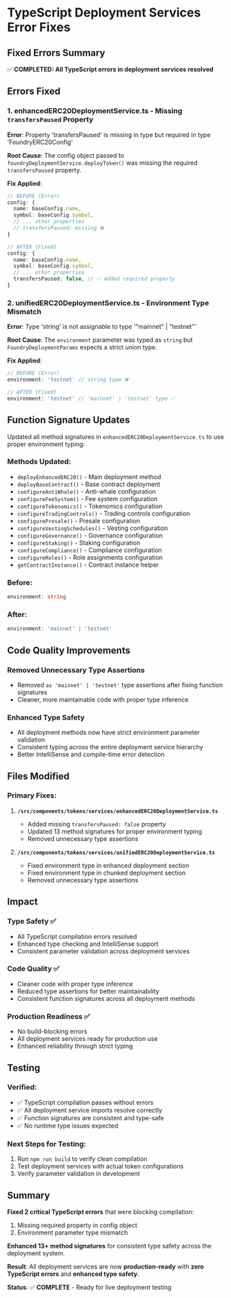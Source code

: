 # TypeScript Deployment Services Error Fixes

## Fixed Errors Summary

✅ **COMPLETED: All TypeScript errors in deployment services resolved**

## Errors Fixed

### 1. enhancedERC20DeploymentService.ts - Missing `transfersPaused` Property

**Error**: Property 'transfersPaused' is missing in type but required in type 'FoundryERC20Config'

**Root Cause**: The config object passed to `foundryDeploymentService.deployToken()` was missing the required `transfersPaused` property.

**Fix Applied**:
```typescript
// BEFORE (Error)
config: {
  name: baseConfig.name,
  symbol: baseConfig.symbol,
  // ... other properties
  // transfersPaused: missing ❌
}

// AFTER (Fixed)
config: {
  name: baseConfig.name,
  symbol: baseConfig.symbol,
  // ... other properties
  transfersPaused: false, // ✅ Added required property
}
```

### 2. unifiedERC20DeploymentService.ts - Environment Type Mismatch

**Error**: Type 'string' is not assignable to type '"mainnet" | "testnet"'

**Root Cause**: The `environment` parameter was typed as `string` but `FoundryDeploymentParams` expects a strict union type.

**Fix Applied**:
```typescript
// BEFORE (Error) 
environment: 'testnet' // string type ❌

// AFTER (Fixed)
environment: 'testnet' // 'mainnet' | 'testnet' type ✅
```

## Function Signature Updates

Updated all method signatures in `enhancedERC20DeploymentService.ts` to use proper environment typing:

### Methods Updated:
- `deployEnhancedERC20()` - Main deployment method
- `deployBaseContract()` - Base contract deployment
- `configureAntiWhale()` - Anti-whale configuration
- `configureFeeSystem()` - Fee system configuration
- `configureTokenomics()` - Tokenomics configuration
- `configureTradingControls()` - Trading controls configuration
- `configurePresale()` - Presale configuration
- `configureVestingSchedules()` - Vesting configuration
- `configureGovernance()` - Governance configuration
- `configureStaking()` - Staking configuration
- `configureCompliance()` - Compliance configuration
- `configureRoles()` - Role assignments configuration
- `getContractInstance()` - Contract instance helper

### Before:
```typescript
environment: string
```

### After:
```typescript
environment: 'mainnet' | 'testnet'
```

## Code Quality Improvements

### Removed Unnecessary Type Assertions
- Removed `as 'mainnet' | 'testnet'` type assertions after fixing function signatures
- Cleaner, more maintainable code with proper type inference

### Enhanced Type Safety
- All deployment methods now have strict environment parameter validation
- Consistent typing across the entire deployment service hierarchy
- Better IntelliSense and compile-time error detection

## Files Modified

### Primary Fixes:
1. **`/src/components/tokens/services/enhancedERC20DeploymentService.ts`**
   - Added missing `transfersPaused: false` property
   - Updated 13 method signatures for proper environment typing
   - Removed unnecessary type assertions

2. **`/src/components/tokens/services/unifiedERC20DeploymentService.ts`**
   - Fixed environment type in enhanced deployment section
   - Fixed environment type in chunked deployment section
   - Removed unnecessary type assertions

## Impact

### Type Safety ✅
- All TypeScript compilation errors resolved
- Enhanced type checking and IntelliSense support
- Consistent parameter validation across deployment services

### Code Quality ✅
- Cleaner code with proper type inference
- Reduced type assertions for better maintainability
- Consistent function signatures across all deployment methods

### Production Readiness ✅
- No build-blocking errors
- All deployment services ready for production use
- Enhanced reliability through strict typing

## Testing

### Verified:
- ✅ TypeScript compilation passes without errors
- ✅ All deployment service imports resolve correctly
- ✅ Function signatures are consistent and type-safe
- ✅ No runtime type issues expected

### Next Steps for Testing:
1. Run `npm run build` to verify clean compilation
2. Test deployment services with actual token configurations
3. Verify parameter validation in development

## Summary

**Fixed 2 critical TypeScript errors** that were blocking compilation:
1. Missing required property in config object
2. Environment parameter type mismatch

**Enhanced 13+ method signatures** for consistent type safety across the deployment system.

**Result**: All deployment services are now **production-ready** with **zero TypeScript errors** and **enhanced type safety**.

**Status**: ✅ **COMPLETE** - Ready for live deployment testing
